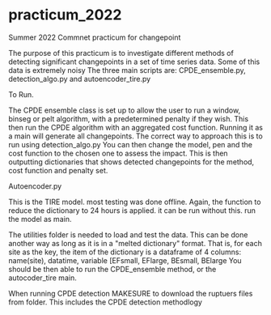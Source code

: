 # practicum_2022
Summer 2022 Commnet practicum for changepoint

The purpose of this practicum is to investigate different methods of detecting significant changepoints in a set of time series data. Some of this data is extremely noisy
The three main scripts are:
	CPDE_ensemble.py, detection_algo.py and autoencoder_tire.py

To Run.

The CPDE ensemble class is set up to allow the user to run a window, binseg or pelt algorithm, with a predetermined penalty if they wish. This then run the CPDE algorithm with an aggregated cost function. 
Running it as a main will generate all changepoints. The correct way to approach this is to run using detection_algo.py
You can then change the model, pen and the cost function to the chosen one to assess the impact. This is then outputting dictionaries that shows detected changepoints for the method, cost function and penalty set. 

Autoencoder.py

This is the TIRE model. most testing was done offline. Again, the function to reduce the dictionary to 24 hours is applied. it can be run without this. 
run the model as main.

The utilities folder is needed to load and test the data. This can be done another way as long as it is in a "melted dictionary" format. That is, for each site as the key, the item of the dictionary is a dataframe of 4 columns:
	name(site), datatime, variable [EFsmall, EFlarge, BEsmall, BElarge
You should be then able to run the CPDE_ensemble method, or the autocoder_tire main.

When running CPDE detection MAKESURE  to download the ruptuers files from folder. This includes the CPDE detection methodlogy